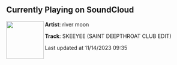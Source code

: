 ## Currently Playing on SoundCloud

[<img align="left" width="100" src="https://i1.sndcdn.com/artworks-y5m2zoIyFcxTGeZ6-TMShXg-t500x500.jpg">](https://soundcloud.com/yungdeepthroat/skeeyee-saint-deepthroat-club-edit)

**Artist**: river moon 

**Track**: SKEEYEE (SAINT DEEPTHROAT CLUB EDIT)

Last updated at 11/14/2023 09:35
